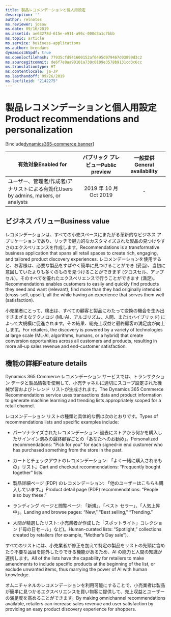 ```yaml
---
title: 製品レコメンデーションと個人用設定
description: ''
author: relnotes
ms.reviewer: josaw
ms.date: 09/16/2019
ms.assetid: ae63278d-615e-e911-a96c-000d3a1c7bbb
ms.topic: article
ms.service: business-applications
ms.author: brendans
dynamics365pdf: true
ms.openlocfilehash: 77935cfd941600152af6495d979467d03899d3c2
ms.sourcegitcommit: de6f7e8aa90101a730c0109e3578b9131cd3c6cc
ms.translationtype: HT
ms.contentlocale: ja-JP
ms.lasthandoff: 09/26/2019
ms.locfileid: "2142275"
---
```

# <a name="product-recommendations-and-personalization"></a><span data-ttu-id="26680-102">製品レコメンデーションと個人用設定</span><span class="sxs-lookup"><span data-stu-id="26680-102">Product recommendations and personalization</span></span>
[!include[dynamics365-commerce banner](../includes/dynamics365-commerce.md)]

| <span data-ttu-id="26680-103">有効対象</span><span class="sxs-lookup"><span data-stu-id="26680-103">Enabled for</span></span>    |  <span data-ttu-id="26680-104">パブリック プレビュー</span><span class="sxs-lookup"><span data-stu-id="26680-104">Public preview</span></span> | <span data-ttu-id="26680-105">一般提供</span><span class="sxs-lookup"><span data-stu-id="26680-105">General availability</span></span> | 
| ---------- | :----------: |:----------: |
|<span data-ttu-id="26680-106">ユーザー、管理者/作成者/アナリストによる有効化</span><span class="sxs-lookup"><span data-stu-id="26680-106">Users by admins, makers, or analysts</span></span>|<span data-ttu-id="26680-107">2019 年 10 月</span><span class="sxs-lookup"><span data-stu-id="26680-107">Oct 2019</span></span>| -|





## <a name="business-value"></a><span data-ttu-id="26680-108">ビジネス バリュー</span><span class="sxs-lookup"><span data-stu-id="26680-108">Business value</span></span>
<!-- bv start -->
<span data-ttu-id="26680-109">レコメンデーションは、すべての小売スペースにまたがる革新的なビジネス アプリケーションであり、リッチで魅力的なカスタマイズされた製品の見つけやすさのエクスペリエンスを作成します。</span><span class="sxs-lookup"><span data-stu-id="26680-109">Recommendations is a transformative business application that spans all retail spaces to create rich, engaging, and tailored product discovery experiences.</span></span> <span data-ttu-id="26680-110">レコメンデーションを使用すると、お客様は、必要な製品をすばやく簡単に見つけることができ (妥当)、当初に意図していたよりも多くのものを見つけることができます (クロスセル、アップセル)。そのすべてを優れたエクスペリエンスで行うことができます (満足)。</span><span class="sxs-lookup"><span data-stu-id="26680-110">Recommendations enables customers to easily and quickly find products they need and want (relevant), find more than they had originally intended (cross-sell, upsell), all the while having an experience that serves them well (satisfaction).</span></span>

<span data-ttu-id="26680-111">小売業者にとって、検出は、すべての顧客と製品にわたって変換の機会を生み出すさまざまなテクノロジ (ML-AI、アルゴリズム、人間、またはハイブリッド) によって大規模に促進されます。その結果、総売上収益と最終顧客の満足度が向上します。</span><span class="sxs-lookup"><span data-stu-id="26680-111">For retailers, the discovery is powered by a variety of technologies at large scale (ML-AI, algorithms, humans, or a hybrid) that create conversion opportunities across all customers and products, resulting in more all-up sales revenue and end-customer satisfaction.</span></span> 
<!-- bv end -->



## <a name="feature-details"></a><span data-ttu-id="26680-112">機能の詳細</span><span class="sxs-lookup"><span data-stu-id="26680-112">Feature details</span></span>
<!--feature detail start -->
<span data-ttu-id="26680-113">Dynamics 365 Commerce レコメンデーション サービスでは、トランザクション データと製品情報を使用して、小売チャネルに適切にスコープ設定された機械学習およびトレンド リストが生成されます。</span><span class="sxs-lookup"><span data-stu-id="26680-113">The Dynamics 365 Commerce Recommendations service uses transactions data and product information to generate machine learning and trending lists appropriately scoped for a retail channel.</span></span>

<span data-ttu-id="26680-114">レコメンデーション リストの種類と具体的な例は次のとおりです。</span><span class="sxs-lookup"><span data-stu-id="26680-114">Types of recommendations lists and specific examples include:</span></span>

-  <span data-ttu-id="26680-115">パーソナライズされたレコメンデーション: 過去にストアから何かを購入したサインイン済みの最終顧客ごとの「あなたへのお勧め」。</span><span class="sxs-lookup"><span data-stu-id="26680-115">Personalized recommendations:  "Pick for you" for each signed-in end customer who has purchased something from the store in the past.</span></span>

-  <span data-ttu-id="26680-116">カートとチェックアウトのレコメンデーション: 「よく一緒に購入されるもの」リスト。</span><span class="sxs-lookup"><span data-stu-id="26680-116">Cart and checkout recommendations: “Frequently bought together” lists.</span></span>

-  <span data-ttu-id="26680-117">製品詳細ページ (PDP) のレコメンデーション: 「他のユーザーはこちらも購入しています。」</span><span class="sxs-lookup"><span data-stu-id="26680-117">Product detail page (PDP) recommendations: “People also buy these.”</span></span>

-  <span data-ttu-id="26680-118">ランディング ページと閲覧ページ: 「新規」、「ベスト セラー」、「人気上昇中」。</span><span class="sxs-lookup"><span data-stu-id="26680-118">Landing and browse pages: “New,” “Best selling,” “Trending.”</span></span>

-  <span data-ttu-id="26680-119">人間が精選したリスト: 小売業者が作成した「スポットライト」コレクション (「母の日セール」など)。</span><span class="sxs-lookup"><span data-stu-id="26680-119">Human-curated lists: “Spotlight,” collections created by retailers (for example, “Mother’s Day sale”).</span></span>

<span data-ttu-id="26680-120">すべてのリストには、小売業者が修正を加えて特定の製品をリストの先頭に含めたり不要な品目を除外したりできる機能があるため、AI の能力と人間の知識が連携します。</span><span class="sxs-lookup"><span data-stu-id="26680-120">All of the lists have the capability for retailers to make amendments to include specific products at the beginning of the list, or exclude unwanted items, thus marrying the power of AI with human knowledge.</span></span>

<span data-ttu-id="26680-121">オムニチャネルのレコメンデーションを利用可能にすることで、小売業者は製品が簡単に見つかるエクスペリエンスを買い物客に提供して、売上収益とユーザーの満足度を高めることができます。</span><span class="sxs-lookup"><span data-stu-id="26680-121">By making omnichannel recommendations available, retailers can increase sales revenue and user satisfaction by providing an easy product discovery experience for shoppers.</span></span>
<!--feature detail end -->











